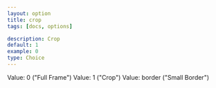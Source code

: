 ```yaml
---
layout: option
title: crop
tags: [docs, options]

description: Crop
default: 1
example: 0
type: Choice
---
```


Value: 0 ("Full Frame")
Value: 1 ("Crop")
Value: border ("Small Border")
